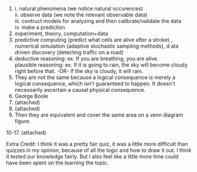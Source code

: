 1. i. natural phenomena (we notice natural occurences)  
   ii. observe data (we note the relevant observable data)  
   iii. contruct models for analyzing and then calibrate/validate the data  
   iv. make a prediction
2. experiment, theory, computation+data
3. predictive computing (predict what cells are alive after a stroke) , numerical simulation (adaptive stochastic sampling methods), d ata driven discovery (detecting traffic on a road)
4. deductive reasoning: ex. If you are breathing, you are alive.  
   plausible reasoning: ex. If it is going to rain, the sky will become cloudy right before that.  -OR- If the sky is cloudy, it will rain.
5. They are not the same because a logical consequence is merely a logical consequence, which isn't guaranteed to happen. It doesn't necessarily ascertain a causal physical consequence.
6. George Boole
7. (attached)
8. (attached)
9. Then they are equivalent and cover the same area on a venn diagram figure.
    
10-17.  (attached)  

Extra Credit: I think it was a pretty fair quiz, it was a little more difficult than quizzes in my opinion, because of all the logic and how to draw it out. I think it tested our knowledge fairly. But I also feel like a little more time could have been spent on the learning the topic.
